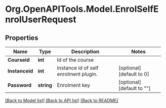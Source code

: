 # Org.OpenAPITools.Model.EnrolSelfEnrolUserRequest

## Properties

Name | Type | Description | Notes
------------ | ------------- | ------------- | -------------
**Courseid** | **int** | Id of the course | 
**Instanceid** | **int** | Instance id of self enrolment plugin. | [optional] [default to 0]
**Password** | **string** | Enrolment key | [optional] [default to ""]

[[Back to Model list]](../README.md#documentation-for-models) [[Back to API list]](../README.md#documentation-for-api-endpoints) [[Back to README]](../README.md)

